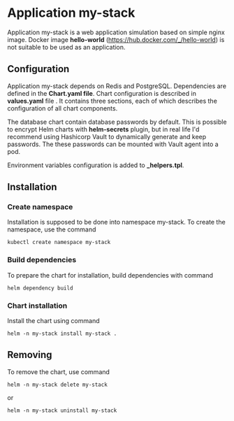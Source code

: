 # Application my-stack
Application my-stack is a web application simulation based on simple nginx image. Docker image **hello-world** (https://hub.docker.com/_/hello-world)  is not suitable to be used as an application.


## Configuration
Application my-stack depends on Redis and PostgreSQL. Dependencies are defined in the **Chart.yaml file**.
Chart configuration is described in **values.yaml** file . It contains three sections, each of which describes the configuration of all chart components.

The database chart contain database passwords by default. This is possible to encrypt Helm charts with **helm-secrets** plugin, but in real life I'd recommend using Hashicorp Vault to dynamically generate and keep passwords. The these passwords can be mounted with Vault agent into a pod.

Environment variables configuration is added to **_helpers.tpl**.


## Installation
### Create namespace
Installation is supposed to be done into namespace my-stack. To create the namespace, use the command
```
kubectl create namespace my-stack
```

### Build dependencies
To prepare the chart for installation, build dependencies with command
```
helm dependency build
```

### Chart installation
Install the chart using command
```
helm -n my-stack install my-stack .
```


## Removing
To remove the chart, use command
```
helm -n my-stack delete my-stack
```
or
```
helm -n my-stack uninstall my-stack
```
